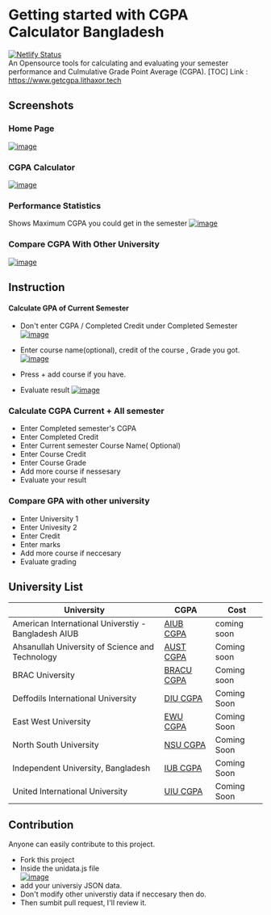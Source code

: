 # Getting started with CGPA Calculator Bangladesh
[![Netlify Status](https://api.netlify.com/api/v1/badges/7f4fd698-e85a-44f6-b1ad-1781b92f12b7/deploy-status)](https://app.netlify.com/sites/getmycgpa/deploys)<br>
An Opensource tools for calculating and evaluating your semester performance and Culmulative Grade Point Average (CGPA).
[TOC]
Link : <a href="https://www.getcgpa.lithaxor.tech/">https://www.getcgpa.lithaxor.tech</a> <br> 
## Screenshots
### Home Page
<a href="https://ibb.co/Gs125KX"><img src="https://i.ibb.co/n3VcLHT/image.png" alt="image" border="0" /></a>
### CGPA Calculator
<a href="https://ibb.co/bLbk8n1"><img src="https://i.ibb.co/vmXSK81/screencapture-getcgpa-lithaxor-tech-cgpa-aiub-2021-01-02-14-16-39.png" alt="image" border="0" /></a>
### Performance Statistics 
Shows Maximum CGPA you could get in the semester
<a href="https://ibb.co/cDQ00ym"><img src="https://i.ibb.co/jgDmm8p/image.png" alt="image" border="0" /></a>
### Compare CGPA With Other University
<a href="https://ibb.co/JkXCfDJ"><img src="https://i.ibb.co/kcYMRNC/screencapture-getcgpa-lithaxor-tech-compare-2021-01-02-14-18-15.png" alt="image" border="0" /></a>

## Instruction
#### Calculate GPA of Current Semester
* Don't enter CGPA / Completed Credit under Completed Semester
<a href="https://ibb.co/JCHFkQz"><img src="https://i.ibb.co/25dYKNj/image.png" alt="image" border="0" /></a>

* Enter course name(optional), credit of the course , Grade you got.
<a href="https://ibb.co/TwksXBT"><img src="https://i.ibb.co/0ncxNjX/image.png" alt="image" border="0" /></a>

* Press + add course  if you have.
* Evaluate result
<a href="https://ibb.co/BNNzj44"><img src="https://i.ibb.co/3zzrWff/image.png" alt="image" border="0" /></a>

### Calculate CGPA Current + All semester
* Enter Completed semester's CGPA
* Enter Completed Credit
* Enter Current semester Course Name( Optional)
* Enter Course Credit
* Enter Course Grade
* Add more course if nessesary 
* Evaluate your result
### Compare GPA with other university
* Enter University 1
* Enter Univesity 2
* Enter Credit 
* Enter marks
* Add more course if neccesary 
* Evaluate grading

##  University List

| University                                           | CGPA                                                                 |                  Cost |
|------------------------------------------------------|----------------------------------------------------------------------|-----------------------|
| American International Universtiy -Bangladesh AIUB   | <a href="https://www.getcgpa.lithaxor.tech/aiub">AIUB CGPA</a> | coming soon |
| Ahsanullah University of Science and Technology | [AUST CGPA](https://www.getcgpa.lithaxor.tech/aust) | Coming soon |
| BRAC University | [BRACU CGPA](https://www.getcgpa.lithaxor.tech/bracu) | Coming soon|
|Deffodils International University | [DIU CGPA](https://www.getcgpa.lithaxor.tech/diu)|Coming Soon |
East West University | [EWU CGPA](https://www.getcgpa.lithaxor.tech/ewu) | Coming Soon
| North South University | [NSU CGPA](https://www.getcgpa.lithaxor.tech/nsu)| Coming Soon |
| Independent University, Bangladesh | [IUB CGPA](https://www.getcgpa.lithaxor.tech/iub) | Coming Soon |
| United International University  | [UIU CGPA](https://www.getcgpa.lithaxor.tech/uiu) | Coming Soon |

## Contribution
Anyone can easily contribute to this project. 
* Fork this project
* Inside  the unidata.js file<br>
<a href="https://ibb.co/fqpjDY9"><img src="https://i.ibb.co/0mMHsjK/image.png" alt="image" border="0" /></a>
* add your universiy JSON data.
* Don't modify other universtiy data if neccesary then do.
*  Then sumbit pull request, I'll review it.
